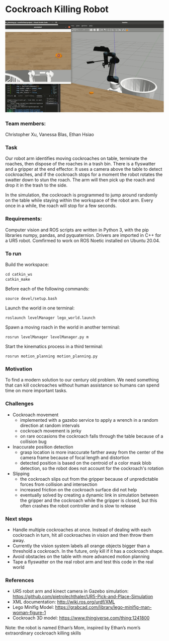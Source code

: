 # Cockroach Killing Robot
![cockroach picking](bugshort.gif)

### Team members: 
Christopher Xu, Vanessa Blas, Ethan Hsiao

### Task
Our robot arm identifies moving cockroaches on table, terminate the roaches, then dispose of the roaches in a trash bin. There is a flyswatter and a gripper at the end effector. It uses a camera above the table to detect cockroaches, and if the cockroach stops for a moment the robot rotates the swatter down to stun the roach. The arm will then pick up the roach and drop it in the trash to the side. 

In the simulation, the cockroach is programmed to jump around randomly on the table while staying within the workspace of the robot arm. Every once in a while, the roach will stop for a few seconds. 

### Requirements: 
Computer vision and ROS scripts are written in Python 3, with the pip libraries numpy, pandas, and pyquaternion. Drivers are imported in C++ for a UR5 robot. Comfirmed to work on ROS Noetic installed on Ubuntu 20.04.

### To run

Build the workspace: 
```
cd catkin_ws
catkin_make
```

Before each of the following commands:
```
source devel/setup.bash
```

Launch the world in one terminal:
```
roslaunch levelManager lego_world.launch
```

Spawn a moving roach in the world in another terminal:
```
rosrun levelManager levelManager.py m
```

Start the kinematics process in a third terminal:
```
rosrun motion_planning motion_planning.py
```

### Motivation
To find a modern solution to our century old problem. We need something that can kill cockroaches without human assistance so humans can spend time on more important tasks. 

### Challenges
- Cockroach movement
  - implemented with a gazebo service to apply a wrench in a random direction at random intervals
  - cockroach movement is jerky
  - on rare occasions the cockroach falls through the table because of a collision bug 
- Inaccurate position detection 
  - grasp location is more inaccurate farther away from the center of the camera frame because of focal length and distortion
  - detected position is based on the centroid of a color mask blob detection, so the robot does not account for the cockroach's rotation
- Slipping 
  - the cockroach slips out from the gripper because of unpredictable forces from collision and intersection
  - increased friction on the cockroach surface did not help
  - eventually solved by creating a dynamic link in simulation between the gripper and the cockroach while the gripper is closed, but this often crashes the robot controller and is slow to release 

### Next steps
- Handle multiple cockroaches at once. Instead of dealing with each cockroach in turn, hit all cockroaches in vision and then throw them away. 
- Currently the vision system labels all orange objects bigger than a threshold a cockroach. In the future, only kill if it has a cockroach shape.
- Avoid obstacles on the table with more advanced motion planning
- Tape a flyswatter on the real robot arm and test this code in the real world 

### References
- UR5 robot arm and kinect camera in Gazebo simulation: https://github.com/pietrolechthaler/UR5-Pick-and-Place-Simulation 
- XML documentation: http://wiki.ros.org/urdf/XML 
- Lego Minifig Model: https://grabcad.com/library/lego-minifig-man-woman-figure-1 
- Cockroach 3D model: https://www.thingiverse.com/thing:1241800 

Note: the robot is named Ethan’s Mom, inspired by Ethan’s mom’s extraordinary cockroach killing skills
